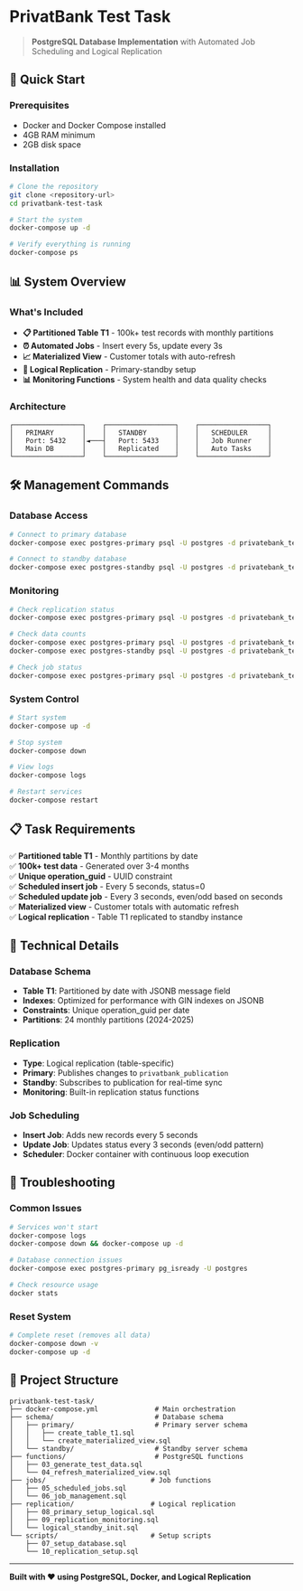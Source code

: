 ﻿# PrivatBank Test Task

> **PostgreSQL Database Implementation** with Automated Job Scheduling and Logical Replication

## 🚀 Quick Start

### Prerequisites
- Docker and Docker Compose installed
- 4GB RAM minimum
- 2GB disk space

### Installation
```bash
# Clone the repository
git clone <repository-url>
cd privatbank-test-task

# Start the system
docker-compose up -d

# Verify everything is running
docker-compose ps
```

## 📊 System Overview

### What's Included
- **📋 Partitioned Table T1** - 100k+ test records with monthly partitions
- **⏰ Automated Jobs** - Insert every 5s, update every 3s
- **📈 Materialized View** - Customer totals with auto-refresh
- **🔄 Logical Replication** - Primary-standby setup
- **📊 Monitoring Functions** - System health and data quality checks

### Architecture
```
┌─────────────────┐    ┌─────────────────┐    ┌─────────────────┐
│   PRIMARY       │    │   STANDBY       │    │   SCHEDULER     │
│   Port: 5432    │◄───┤   Port: 5433    │    │   Job Runner    │
│   Main DB       │    │   Replicated    │    │   Auto Tasks    │
└─────────────────┘    └─────────────────┘    └─────────────────┘
```

## 🛠️ Management Commands

### Database Access
```bash
# Connect to primary database
docker-compose exec postgres-primary psql -U postgres -d privatebank_test

# Connect to standby database
docker-compose exec postgres-standby psql -U postgres -d privatebank_test
```

### Monitoring
```bash
# Check replication status
docker-compose exec postgres-primary psql -U postgres -d privatebank_test -c "SELECT * FROM check_replication_status();"

# Check data counts
docker-compose exec postgres-primary psql -U postgres -d privatebank_test -c "SELECT COUNT(*) FROM t1;"
docker-compose exec postgres-standby psql -U postgres -d privatebank_test -c "SELECT COUNT(*) FROM t1;"

# Check job status
docker-compose exec postgres-primary psql -U postgres -d privatebank_test -c "SELECT * FROM check_job_status();"
```

### System Control
```bash
# Start system
docker-compose up -d

# Stop system
docker-compose down

# View logs
docker-compose logs

# Restart services
docker-compose restart
```

## 📋 Task Requirements

✅ **Partitioned table T1** - Monthly partitions by date  
✅ **100k+ test data** - Generated over 3-4 months  
✅ **Unique operation_guid** - UUID constraint  
✅ **Scheduled insert job** - Every 5 seconds, status=0  
✅ **Scheduled update job** - Every 3 seconds, even/odd based on seconds  
✅ **Materialized view** - Customer totals with automatic refresh  
✅ **Logical replication** - Table T1 replicated to standby instance  

## 🔧 Technical Details

### Database Schema
- **Table T1**: Partitioned by date with JSONB message field
- **Indexes**: Optimized for performance with GIN indexes on JSONB
- **Constraints**: Unique operation_guid per date
- **Partitions**: 24 monthly partitions (2024-2025)

### Replication
- **Type**: Logical replication (table-specific)
- **Primary**: Publishes changes to `privatbank_publication`
- **Standby**: Subscribes to publication for real-time sync
- **Monitoring**: Built-in replication status functions

### Job Scheduling
- **Insert Job**: Adds new records every 5 seconds
- **Update Job**: Updates status every 3 seconds (even/odd pattern)
- **Scheduler**: Docker container with continuous loop execution

## 🚨 Troubleshooting

### Common Issues
```bash
# Services won't start
docker-compose logs
docker-compose down && docker-compose up -d

# Database connection issues
docker-compose exec postgres-primary pg_isready -U postgres

# Check resource usage
docker stats
```

### Reset System
```bash
# Complete reset (removes all data)
docker-compose down -v
docker-compose up -d
```

## 📁 Project Structure

```
privatbank-test-task/
├── docker-compose.yml              # Main orchestration
├── schema/                         # Database schema
│   ├── primary/                    # Primary server schema
│   │   ├── create_table_t1.sql
│   │   └── create_materialized_view.sql
│   └── standby/                    # Standby server schema
├── functions/                      # PostgreSQL functions
│   ├── 03_generate_test_data.sql
│   └── 04_refresh_materialized_view.sql
├── jobs/                          # Job functions
│   ├── 05_scheduled_jobs.sql
│   └── 06_job_management.sql
├── replication/                   # Logical replication
│   ├── 08_primary_setup_logical.sql
│   ├── 09_replication_monitoring.sql
│   └── logical_standby_init.sql
└── scripts/                       # Setup scripts
    ├── 07_setup_database.sql
    └── 10_replication_setup.sql
```

---

**Built with ❤️ using PostgreSQL, Docker, and Logical Replication**